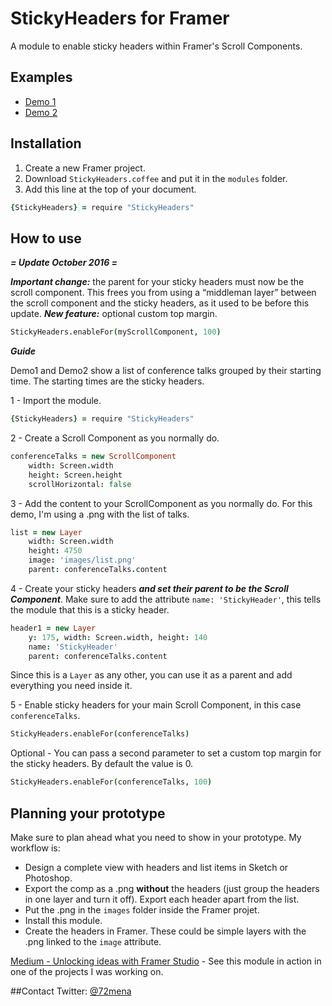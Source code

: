 # StickyHeaders for Framer
A module to enable sticky headers within Framer's Scroll Components.


## Examples
- [Demo 1](http://share.framerjs.com/fli8fyvsn2eb/)
- [Demo 2](http://share.framerjs.com/ry0x8mpmnbsn/)

## Installation

1. Create a new Framer project.
2. Download `StickyHeaders.coffee` and put it in the `modules` folder.
3. Add this line at the top of your document.
```coffeescript
{StickyHeaders} = require "StickyHeaders"
```

## How to use

***= Update October 2016 =***

***Important change:*** the parent for your sticky headers must now be the scroll component. This frees you from using a “middleman layer” between the scroll component and the sticky headers, as it used to be before this update.
***New feature:*** optional custom top margin.
```coffeescript
StickyHeaders.enableFor(myScrollComponent, 100)
```

***Guide***

Demo1 and Demo2 show a list of conference talks grouped by their starting time. The starting times are the sticky headers.

1 - Import the module.
```coffeescript
{StickyHeaders} = require "StickyHeaders"
```


2 - Create a Scroll Component as you normally do.
```coffeescript
conferenceTalks = new ScrollComponent
	width: Screen.width
	height: Screen.height
	scrollHorizontal: false
```


3 - Add the content to your ScrollComponent as you normally do.
For this demo, I'm using a .png with the list of talks.
```coffeescript
list = new Layer
	width: Screen.width
	height: 4750
	image: 'images/list.png'
	parent: conferenceTalks.content
```


4 - Create your sticky headers ***and set their parent to be the Scroll Component***.
Make sure to add the attribute `name: 'StickyHeader'`, this tells the module that this is a sticky header.
```coffeescript
header1 = new Layer
	y: 175, width: Screen.width, height: 140
	name: 'StickyHeader'
	parent: conferenceTalks.content
```
Since this is a `Layer` as any other, you can use it as a parent and add everything you need inside it.


5 - Enable sticky headers for your main Scroll Component, in this case `conferenceTalks`.
```coffeescript
StickyHeaders.enableFor(conferenceTalks)
```


Optional - You can pass a second parameter to set a custom top margin for the sticky headers. By default the value is 0.
```coffeescript
StickyHeaders.enableFor(conferenceTalks, 100)
```


## Planning your prototype
Make sure to plan ahead what you need to show in your prototype. My workflow is:
- Design a complete view with headers and list items in Sketch or Photoshop.
- Export the comp as a .png **without** the headers (just group the headers in one layer and turn it off). Export each header apart from the list.
- Put the .png in the `images` folder inside the Framer projet.
- Install this module.
- Create the headers in Framer. These could be simple layers with the .png linked to the `image` attribute.

[Medium - Unlocking ideas with Framer Studio](https://medium.com/@72mena/unlocking-ideas-with-framer-studio-790b5e9c249f) - See this module in action in one of the projects I was working on.

##Contact
Twitter: [@72mena](http://twitter.com/72mena)
